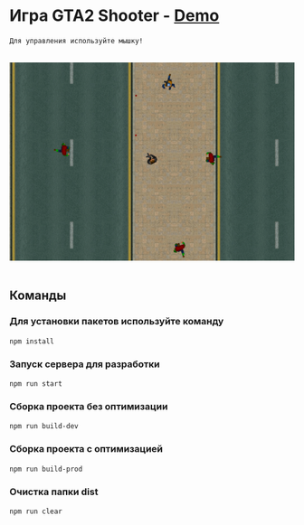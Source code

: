 # Игра GTA2 Shooter - [Demo](https://blaster7.github.io/gta2-shooter-js/)
```
Для управления используйте мышку!
```
<br />
<div align="center">
  <img src="./src/img/gta2-shooter-js.png" />
</div>
<br />

## Команды
### Для установки пакетов используйте команду
```shell
npm install
```

### Запуск сервера для разработки
```shell
npm run start
```

### Сборка проекта без оптимизации
```shell
npm run build-dev
```

### Сборка проекта с оптимизацией
```shell
npm run build-prod
```

### Очистка папки dist
```shell
npm run clear
```